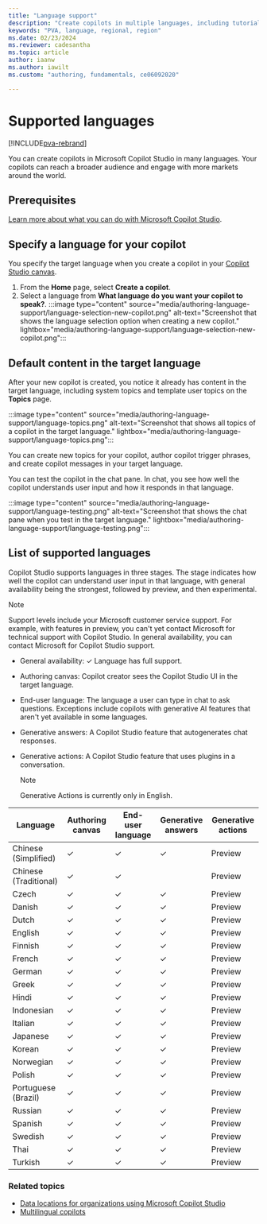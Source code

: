 ```yaml
---
title: "Language support"
description: "Create copilots in multiple languages, including tutorial and system topics."
keywords: "PVA, language, regional, region"
ms.date: 02/23/2024
ms.reviewer: cadesantha
ms.topic: article
author: iaanw
ms.author: iawilt
ms.custom: "authoring, fundamentals, ce06092020"

---
```


# Supported languages

[!INCLUDE[pva-rebrand](includes/pva-rebrand.md)]

You can create copilots in Microsoft Copilot Studio in many languages. Your copilots can reach a broader audience and engage with more markets around the world.

## Prerequisites

[Learn more about what you can do with Microsoft Copilot Studio](fundamentals-what-is-power-virtual-agents.md).

## Specify a language for your copilot

You specify the target language when you create a copilot in your [Copilot Studio canvas](https://copilotstudio.microsoft.com ).

1. From the **Home** page, select **Create a copilot**.
1. Select a language from **What language do you want your copilot to speak?**.
   :::image type="content" source="media/authoring-language-support/language-selection-new-copilot.png" alt-text="Screenshot that shows the language selection option when creating a new copilot." lightbox="media/authoring-language-support/language-selection-new-copilot.png":::

## Default content in the target language

After your new copilot is created, you notice it already has content in the target language, including system topics and template user topics on the **Topics** page.

:::image type="content" source="media/authoring-language-support/language-topics.png" alt-text="Screenshot that shows all topics of a copilot in the target language." lightbox="media/authoring-language-support/language-topics.png":::

You can create new topics for your copilot, author copilot trigger phrases, and create copilot messages in your target language.

You can test the copilot in the chat pane. In chat, you see how well the copilot understands user input and how it responds in that language.

:::image type="content" source="media/authoring-language-support/language-testing.png" alt-text="Screenshot that shows the chat pane when you test in the target language." lightbox="media/authoring-language-support/language-testing.png":::

## List of supported languages

Copilot Studio supports languages in three stages. The stage indicates how well the copilot can understand user input in that language, with general availability being the strongest, followed by preview, and then experimental.

> [!NOTE]
> Support levels include your Microsoft customer service support. For example, with features in preview, you can't yet contact Microsoft for technical support with Copilot Studio. In general availability, you can contact Microsoft for Copilot Studio support.

- General availability: &check; Language has full support.
- Authoring canvas: Copilot creator sees the Copilot Studio UI in the target language.
- End-user language: The language a user can type in chat to ask questions. Exceptions include copilots with generative AI features that aren't yet available in some languages.
- Generative answers: A Copilot Studio feature that autogenerates chat responses.
- Generative actions: A Copilot Studio feature that uses plugins in a conversation.

  > [!NOTE]
  > Generative Actions is currently only in English.

| Language              | Authoring canvas | End-user language | Generative answers | Generative actions |
| --------------------- | ---------------- | ----------------- | ------------------ | ------------------ |
| Chinese (Simplified)  | &check;          | &check;           | &check;            | Preview            |
| Chinese (Traditional) | &check;          | &check;           |                    | Preview            |
| Czech                 | &check;          | &check;           | &check;            | Preview            |
| Danish                | &check;          | &check;           | &check;            | Preview            |
| Dutch                 | &check;          | &check;           | &check;            | Preview            |
| English               | &check;          | &check;           | &check;            | Preview            |
| Finnish               | &check;          | &check;           | &check;            | Preview            |
| French                | &check;          | &check;           | &check;            | Preview            |
| German                | &check;          | &check;           | &check;            | Preview            |
| Greek                 | &check;          | &check;           | &check;            | Preview            |
| Hindi                 | &check;          | &check;           | &check;            | Preview            |
| Indonesian            | &check;          | &check;           | &check;            | Preview            |
| Italian               | &check;          | &check;           | &check;            | Preview            |
| Japanese              | &check;          | &check;           | &check;            | Preview            |
| Korean                | &check;          | &check;           | &check;            | Preview            |
| Norwegian             | &check;          | &check;           | &check;            | Preview            |
| Polish                | &check;          | &check;           | &check;            | Preview            |
| Portuguese (Brazil)   | &check;          | &check;           | &check;            | Preview            |
| Russian               | &check;          | &check;           | &check;            | Preview            |
| Spanish               | &check;          | &check;           | &check;            | Preview            |
| Swedish               | &check;          | &check;           | &check;            | Preview            |
| Thai                  | &check;          | &check;           | &check;            | Preview            |
| Turkish               | &check;          | &check;           | &check;            | Preview            |

### Related topics

- [Data locations for organizations using Microsoft Copilot Studio](data-location.md)
- [Multilingual copilots](multilingual.md)
